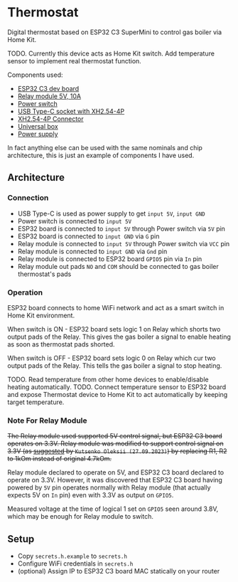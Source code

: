 # Thermostat

Digital thermostat based on ESP32 C3 SuperMini to control gas boiler via Home Kit.

TODO. Currently this device acts as Home Kit switch. Add temperature sensor to implement real thermostat function.

Components used:

- [ESP32 C3 dev board](https://arduino.ua/prod6618-mikroplata-esp32-c3-type-c-12-gpio)
- [Relay module 5V, 10A](https://arduino.ua/prod202-modyl-rele-5v-10a-s-optorazvyazkoi)
- [Power switch](https://arduino.ua/prod5433-vimikach-kcd1-106-2p-klavishnii-mini-jovtii)
- [USB Type-C socket with XH2.54-4P](https://arduino.ua/prod7084-plata-perehidnik-usb-type-c-f-usb2-0-to-xh2-54-4p)
- [XH2.54-4P Connector](https://arduino.ua/prod7005-kabel-z-klemnou-kolodkou-xh2-54-4p)
- [Universal box](https://arduino.ua/prod3207-korpys-plastikovii-dlya-elektroniki-d110a-komplekt-36x92x110mm)
- [Power supply](https://arduino.ua/prod6958-blok-pitaniya-usb-type-c-5v-5a)

In fact anything else can be used with the same nominals and chip architecture, this is just an example of components I have used.

## Architecture

### Connection

- USB Type-C is used as power supply to get `input 5V`, `input GND`
- Power switch is connected to `input 5V`
- ESP32 board is connected to `input 5V` through Power switch via `5V` pin
- ESP32 board is connected to `input GND` via `G` pin
- Relay module is connected to `input 5V` through Power switch via `VCC` pin
- Relay module is connected to `input GND` via `Gnd` pin
- Relay module is connected to ESP32 board `GPIO5` pin via `In` pin
- Relay module out pads `NO` and `COM` should be connected to gas boiler thermostat's pads

### Operation

ESP32 board connects to home WiFi network and act as a smart switch in Home Kit environment. 

When switch is ON - ESP32 board sets logic 1 on Relay which shorts two output pads of the Relay. This gives the gas boiler a signal to enable heating as soon as thermostat pads shorted.

When switch is OFF - ESP32 board sets logic 0 on Relay which cur two output pads of the Relay. This tells the gas boiler a signal to stop heating.

TODO. Read temperature from other home devices to enable/disable heating automatically.
TODO. Connect temperature sensor to ESP32 board and expose Thermostat device to Home Kit to act automatically by keeping target temperature.

### Note For Relay Module

~~The Relay module used supported 5V control signal, but ESP32 C3 board operates on 3.3V. Relay module was modified to support control signal on 3.3V (as [suggested](https://arduino.ua/prod202-modyl-rele-5v-10a-s-optorazvyazkoi) by `Kutsenko Oleksii (27.09.2023)`) by replacing R1, R2 to 1kOm instead of original 4.7kOm.~~

Relay module declared to operate on 5V, and ESP32 C3 board declared to operate on 3.3V. However, it was discovered that ESP32 C3 board having powered by `5V` pin operates normally with Relay module (that actually expects 5V on `In` pin) even with 3.3V as output on `GPIO5`. 

Measured voltage at the time of logical 1 set on `GPIO5` seen around 3.8V, which may be enough for Relay module to switch.

## Setup

- Copy `secrets.h.example` to `secrets.h`
- Configure WiFi credentials in `secrets.h`
- (optional) Assign IP to ESP32 C3 board MAC statically on your router

